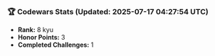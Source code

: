### 🏆 Codewars Stats (Updated: 2025-07-17 04:27:54 UTC)

- **Rank:** 8 kyu
- **Honor Points:** 3
- **Completed Challenges:** 1
